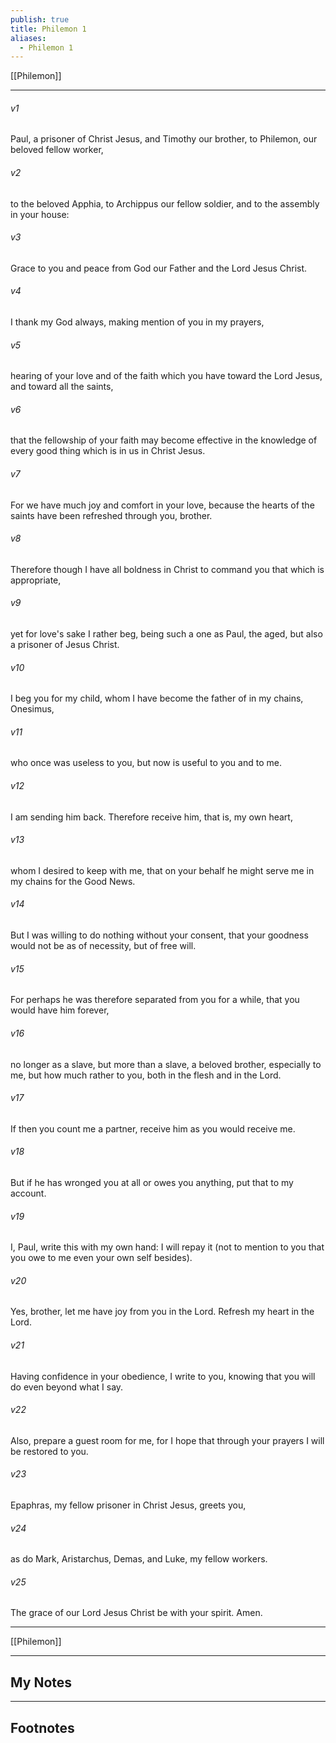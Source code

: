 ```yaml
---
publish: true
title: Philemon 1
aliases:
  - Philemon 1
---
```


[[Philemon]]
***



###### v1 
Paul, a prisoner of Christ Jesus, and Timothy our brother, to Philemon, our beloved fellow worker, 

###### v2 
to the beloved Apphia, to Archippus our fellow soldier, and to the assembly in your house: 

###### v3 
Grace to you and peace from God our Father and the Lord Jesus Christ. 

###### v4 
I thank my God always, making mention of you in my prayers, 

###### v5 
hearing of your love and of the faith which you have toward the Lord Jesus, and toward all the saints, 

###### v6 
that the fellowship of your faith may become effective in the knowledge of every good thing which is in us in Christ Jesus. 

###### v7 
For we have much joy and comfort in your love, because the hearts of the saints have been refreshed through you, brother. 

###### v8 
Therefore though I have all boldness in Christ to command you that which is appropriate, 

###### v9 
yet for love's sake I rather beg, being such a one as Paul, the aged, but also a prisoner of Jesus Christ. 

###### v10 
I beg you for my child, whom I have become the father of in my chains, Onesimus, 

###### v11 
who once was useless to you, but now is useful to you and to me. 

###### v12 
I am sending him back. Therefore receive him, that is, my own heart, 

###### v13 
whom I desired to keep with me, that on your behalf he might serve me in my chains for the Good News. 

###### v14 
But I was willing to do nothing without your consent, that your goodness would not be as of necessity, but of free will. 

###### v15 
For perhaps he was therefore separated from you for a while, that you would have him forever, 

###### v16 
no longer as a slave, but more than a slave, a beloved brother, especially to me, but how much rather to you, both in the flesh and in the Lord. 

###### v17 
If then you count me a partner, receive him as you would receive me. 

###### v18 
But if he has wronged you at all or owes you anything, put that to my account. 

###### v19 
I, Paul, write this with my own hand: I will repay it (not to mention to you that you owe to me even your own self besides). 

###### v20 
Yes, brother, let me have joy from you in the Lord. Refresh my heart in the Lord. 

###### v21 
Having confidence in your obedience, I write to you, knowing that you will do even beyond what I say. 

###### v22 
Also, prepare a guest room for me, for I hope that through your prayers I will be restored to you. 

###### v23 
Epaphras, my fellow prisoner in Christ Jesus, greets you, 

###### v24 
as do Mark, Aristarchus, Demas, and Luke, my fellow workers. 

###### v25 
The grace of our Lord Jesus Christ be with your spirit. Amen.

***
[[Philemon]]

---
## My Notes

---
## Footnotes